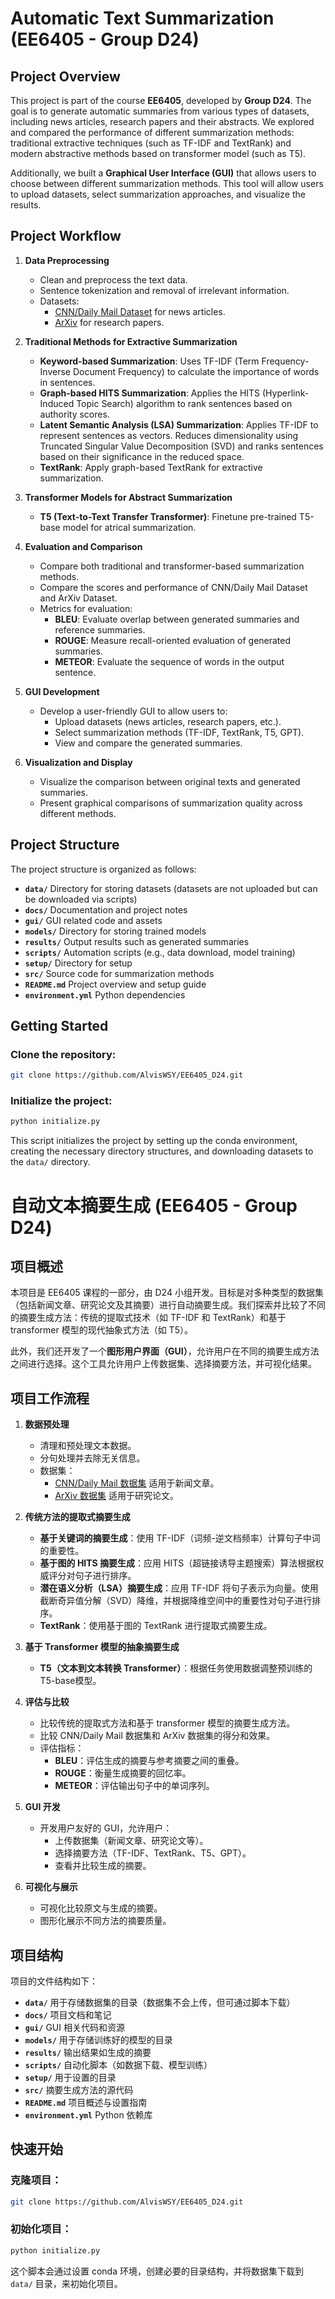 # Automatic Text Summarization (EE6405 - Group D24)

## Project Overview

This project is part of the course **EE6405**, developed by **Group D24**. The goal is to generate automatic summaries from various types of datasets, including news articles, research papers and their abstracts. We explored and compared the performance of different summarization methods: traditional extractive techniques (such as TF-IDF and TextRank) and modern abstractive methods based on transformer model (such as T5).

Additionally, we built a **Graphical User Interface (GUI)** that allows users to choose between different summarization methods. This tool will allow users to upload datasets, select summarization approaches, and visualize the results.

## Project Workflow

1. **Data Preprocessing**
   - Clean and preprocess the text data.
   - Sentence tokenization and removal of irrelevant information.
   - Datasets:
     - [CNN/Daily Mail Dataset](https://huggingface.co/datasets/abisee/cnn_dailymail) for news articles.
     - [ArXiv](https://huggingface.co/datasets/ccdv/arxiv-summarization) for research papers.

2. **Traditional Methods for Extractive Summarization**
   - **Keyword-based Summarization**: Uses TF-IDF (Term Frequency-Inverse Document Frequency) to calculate the importance of words in sentences.
   - **Graph-based HITS Summarization**: Applies the HITS (Hyperlink-Induced Topic Search) algorithm to rank sentences based on authority scores.
   - **Latent Semantic Analysis (LSA) Summarization**: Applies TF-IDF to represent sentences as vectors. Reduces dimensionality using Truncated Singular Value Decomposition (SVD) and ranks sentences based on their significance in the reduced space.
   - **TextRank**: Apply graph-based TextRank for extractive summarization.

3. **Transformer Models for Abstract Summarization**
   - **T5 (Text-to-Text Transfer Transformer)**: Finetune pre-trained T5-base model for atrical summarization.

4. **Evaluation and Comparison**
   - Compare both traditional and transformer-based summarization methods.
   - Compare the scores and performance of CNN/Daily Mail Dataset and ArXiv Dataset.
   - Metrics for evaluation:
     - **BLEU**: Evaluate overlap between generated summaries and reference summaries.
     - **ROUGE**: Measure recall-oriented evaluation of generated summaries.
     - **METEOR**: Evaluate the sequence of words in the output sentence.

5. **GUI Development**
   - Develop a user-friendly GUI to allow users to:
     - Upload datasets (news articles, research papers, etc.).
     - Select summarization methods (TF-IDF, TextRank, T5, GPT).
     - View and compare the generated summaries.

6. **Visualization and Display**
   - Visualize the comparison between original texts and generated summaries.
   - Present graphical comparisons of summarization quality across different methods.

## Project Structure

The project structure is organized as follows:

- **`data/`**               Directory for storing datasets (datasets are not uploaded but can be downloaded via scripts)
- **`docs/`**               Documentation and project notes
- **`gui/`**                GUI related code and assets
- **`models/`**             Directory for storing trained models
- **`results/`**            Output results such as generated summaries
- **`scripts/`**            Automation scripts (e.g., data download, model training)
- **`setup/`**              Directory for setup
- **`src/`**                Source code for summarization methods
- **`README.md`**           Project overview and setup guide
- **`environment.yml`**     Python dependencies

## Getting Started

### Clone the repository:
```bash
git clone https://github.com/AlvisWSY/EE6405_D24.git
```

### Initialize the project:
```bash
python initialize.py
```
This script initializes the project by setting up the conda environment, creating the necessary directory structures, and downloading datasets to the `data/` directory.

# 自动文本摘要生成 (EE6405 - Group D24)

## 项目概述

本项目是 EE6405 课程的一部分，由 D24 小组开发。目标是对多种类型的数据集（包括新闻文章、研究论文及其摘要）进行自动摘要生成。我们探索并比较了不同的摘要生成方法：传统的提取式技术（如 TF-IDF 和 TextRank）和基于 transformer 模型的现代抽象式方法（如 T5）。

此外，我们还开发了一个**图形用户界面（GUI）**，允许用户在不同的摘要生成方法之间进行选择。这个工具允许用户上传数据集、选择摘要方法，并可视化结果。

## 项目工作流程

1. **数据预处理**
   - 清理和预处理文本数据。
   - 分句处理并去除无关信息。
   - 数据集：
     - [CNN/Daily Mail 数据集](https://huggingface.co/datasets/abisee/cnn_dailymail) 适用于新闻文章。
     - [ArXiv 数据集](https://huggingface.co/datasets/ccdv/arxiv-summarization) 适用于研究论文。

2. **传统方法的提取式摘要生成**
   - **基于关键词的摘要生成**：使用 TF-IDF（词频-逆文档频率）计算句子中词的重要性。
   - **基于图的 HITS 摘要生成**：应用 HITS（超链接诱导主题搜索）算法根据权威评分对句子进行排序。
   - **潜在语义分析（LSA）摘要生成**：应用 TF-IDF 将句子表示为向量。使用截断奇异值分解（SVD）降维，并根据降维空间中的重要性对句子进行排序。
   - **TextRank**：使用基于图的 TextRank 进行提取式摘要生成。

3. **基于 Transformer 模型的抽象摘要生成**
   - **T5（文本到文本转换 Transformer）**：根据任务使用数据调整预训练的T5-base模型。

4. **评估与比较**
   - 比较传统的提取式方法和基于 transformer 模型的摘要生成方法。
   - 比较 CNN/Daily Mail 数据集和 ArXiv 数据集的得分和效果。
   - 评估指标：
     - **BLEU**：评估生成的摘要与参考摘要之间的重叠。
     - **ROUGE**：衡量生成摘要的回忆率。
     - **METEOR**：评估输出句子中的单词序列。

5. **GUI 开发**
   - 开发用户友好的 GUI，允许用户：
     - 上传数据集（新闻文章、研究论文等）。
     - 选择摘要方法（TF-IDF、TextRank、T5、GPT）。
     - 查看并比较生成的摘要。

6. **可视化与展示**
   - 可视化比较原文与生成的摘要。
   - 图形化展示不同方法的摘要质量。

## 项目结构

项目的文件结构如下：

- **`data/`**               用于存储数据集的目录（数据集不会上传，但可通过脚本下载）
- **`docs/`**               项目文档和笔记
- **`gui/`**                GUI 相关代码和资源
- **`models/`**             用于存储训练好的模型的目录
- **`results/`**            输出结果如生成的摘要
- **`scripts/`**            自动化脚本（如数据下载、模型训练）
- **`setup/`**              用于设置的目录
- **`src/`**                摘要生成方法的源代码
- **`README.md`**           项目概述与设置指南
- **`environment.yml`**     Python 依赖库

## 快速开始

### 克隆项目：
```bash
git clone https://github.com/AlvisWSY/EE6405_D24.git
```

### 初始化项目：
```bash
python initialize.py
```
这个脚本会通过设置 conda 环境，创建必要的目录结构，并将数据集下载到 `data/` 目录，来初始化项目。
